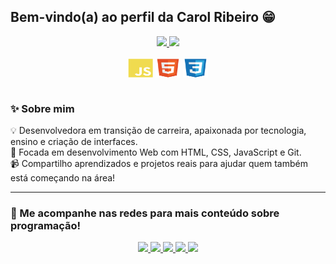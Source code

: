## Bem-vindo(a) ao perfil da Carol Ribeiro 😁

<div align="center">
  <a href="https://github.com/CarolRibeiro-S">
    <img height="180em" src="https://github-readme-stats-carol.vercel.app/api?username=CarolRibeiro-S&show_icons=true&theme=tokyonight&include_all_commits=true&count_private=true"/>
    <img height="180em" src="https://github-readme-stats-carol.vercel.app/api/top-langs/?username=CarolRibeiro-S&layout=compact&langs_count=6&theme=tokyonight"/>
  </a>
</div>

<div style="display: inline_block" align="center"><br>
  <img align="center" alt="JavaScript logo" height="30" width="40" src="https://raw.githubusercontent.com/devicons/devicon/master/icons/javascript/javascript-plain.svg">
  <img align="center" alt="HTML5 logo" height="30" width="40" src="https://raw.githubusercontent.com/devicons/devicon/master/icons/html5/html5-original.svg">
  <img align="center" alt="CSS3 logo" height="30" width="40" src="https://raw.githubusercontent.com/devicons/devicon/master/icons/css3/css3-original.svg">
</div>

<br>

### ✨ Sobre mim

💡 Desenvolvedora em transição de carreira, apaixonada por tecnologia, ensino e criação de interfaces.  
🎯 Focada em desenvolvimento Web com HTML, CSS, JavaScript e Git.  
📹 Compartilho aprendizados e projetos reais para ajudar quem também está começando na área!

---

### 📲 Me acompanhe nas redes para mais conteúdo sobre programação!

<p align="center">
  <a href="https://www.youtube.com/@carolribeirocodara" target="_blank">
    <img src="https://img.shields.io/badge/YouTube-FF0000?style=for-the-badge&logo=youtube&logoColor=white">
  </a>
  <a href="https://instagram.com/carol.ribeiro.ss" target="_blank">
    <img src="https://img.shields.io/badge/Instagram-E4405F?style=for-the-badge&logo=instagram&logoColor=white">
  </a>
  <a href="https://discord.gg/MxXnAWnw" target="_blank">
    <img src="https://img.shields.io/badge/Discord-5865F2?style=for-the-badge&logo=discord&logoColor=white">
  </a>
  <a href="mailto:anacarolina.ribeiro.s@gmail.com" target="_blank">
    <img src="https://img.shields.io/badge/Gmail-D93025?style=for-the-badge&logo=gmail&logoColor=white">
  </a>
  <a href="https://www.linkedin.com/in/carol-ribeiro-s" target="_blank">
    <img src="https://img.shields.io/badge/LinkedIn-0077B5?style=for-the-badge&logo=linkedin&logoColor=white">
  </a>
</p>
